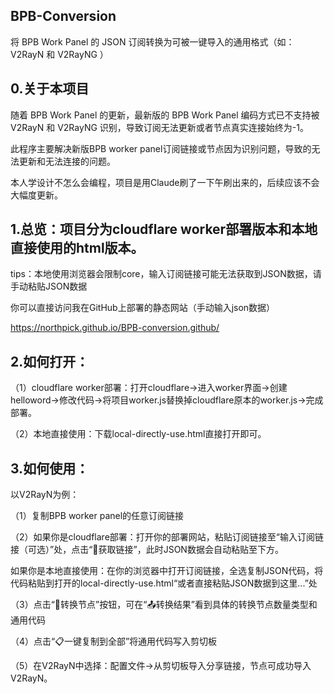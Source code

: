 ## BPB-Conversion
将 BPB Work Panel 的 JSON 订阅转换为可被一键导入的通用格式（如： V2RayN 和 V2RayNG ）

## 0.关于本项目
随着 BPB Work Panel 的更新，最新版的 BPB Work Panel 编码方式已不支持被 V2RayN 和 V2RayNG 识别，导致订阅无法更新或者节点真实连接始终为-1。

此程序主要解决新版BPB worker panel订阅链接或节点因为识别问题，导致的无法更新和无法连接的问题。

本人学设计不怎么会编程，项目是用Claude刷了一下午刷出来的，后续应该不会大幅度更新。

## 1.总览：项目分为cloudflare worker部署版本和本地直接使用的html版本。
tips：本地使用浏览器会限制core，输入订阅链接可能无法获取到JSON数据，请手动粘贴JSON数据

你可以直接访问我在GitHub上部署的静态网站（手动输入json数据）

https://northpick.github.io/BPB-conversion.github/

## 2.如何打开：
（1）cloudflare worker部署：打开cloudflare->进入worker界面->创建helloword->修改代码->将项目worker.js替换掉cloudflare原本的worker.js->完成部署。

（2）本地直接使用：下载local-directly-use.html直接打开即可。

## 3.如何使用：

以V2RayN为例：

（1）复制BPB worker panel的任意订阅链接

（2）如果你是cloudflare部署：打开你的部署网站，粘贴订阅链接至“输入订阅链接（可选）”处，点击“📡获取链接”，此时JSON数据会自动粘贴至下方。

如果你是本地直接使用：在你的浏览器中打开订阅链接，全选复制JSON代码，将代码粘贴到打开的local-directly-use.html“或者直接粘贴JSON数据到这里...”处

（3）点击“🔄转换节点”按钮，可在“📤转换结果”看到具体的转换节点数量类型和通用代码

（4）点击“📋一键复制到全部”将通用代码写入剪切板

（5）在V2RayN中选择：配置文件->从剪切板导入分享链接，节点可成功导入V2RayN。
